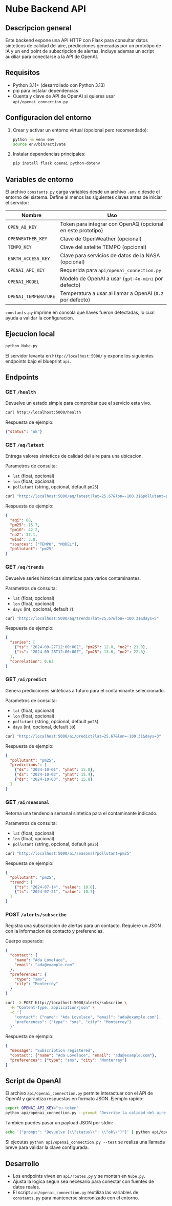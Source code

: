 # Nube Backend API

## Descripcion general
Este backend expone una API HTTP con Flask para consultar datos sinteticos de calidad del aire, predicciones generadas por un prototipo de IA y un end point de subscripcion de alertas. Incluye ademas un script auxiliar para conectarse a la API de OpenAI.

## Requisitos
- Python 3.11+ (desarrollado con Python 3.13)
- pip para instalar dependencias
- Cuenta y clave de API de OpenAI si quieres usar `api/openai_connection.py`

## Configuracion del entorno
1. Crear y activar un entorno virtual (opcional pero recomendado):
   ```bash
   python -m venv env
   source env/bin/activate
   ```
2. Instalar dependencias principales:
   ```bash
   pip install flask openai python-dotenv
   ```

## Variables de entorno
El archivo `constants.py` carga variables desde un archivo `.env` o desde el entorno del sistema. Define al menos las siguientes claves antes de iniciar el servidor:

| Nombre | Uso |
| --- | --- |
| `OPEN_AQ_KEY` | Token para integrar con OpenAQ (opcional en este prototipo) |
| `OPENWEATHER_KEY` | Clave de OpenWeather (opcional) |
| `TEMPO_KEY` | Clave del satelite TEMPO (opcional) |
| `EARTH_ACCESS_KEY` | Clave para servicios de datos de la NASA (opcional) |
| `OPENAI_API_KEY` | Requerida para `api/openai_connection.py` |
| `OPENAI_MODEL` | Modelo de OpenAI a usar (`gpt-4o-mini` por defecto) |
| `OPENAI_TEMPERATURE` | Temperatura a usar al llamar a OpenAI (`0.2` por defecto) |

`constants.py` imprime en consola que llaves fueron detectadas, lo cual ayuda a validar la configuracion.

## Ejecucion local
```bash
python Nube.py
```
El servidor levanta en `http://localhost:5000/` y expone los siguientes endpoints bajo el blueprint `api`.

## Endpoints

### GET `/health`
Devuelve un estado simple para comprobar que el servicio esta vivo.

```bash
curl http://localhost:5000/health
```
Respuesta de ejemplo:
```json
{"status": "ok"}
```

### GET `/aq/latest`
Entrega valores sinteticos de calidad del aire para una ubicacion.

Parametros de consulta:
- `lat` (float, opcional)
- `lon` (float, opcional)
- `pollutant` (string, opcional, default `pm25`)

```bash
curl "http://localhost:5000/aq/latest?lat=25.67&lon=-100.31&pollutant=pm25"
```
Respuesta de ejemplo:
```json
{
  "aqi": 88,
  "pm25": 15.7,
  "pm10": 42.2,
  "no2": 37.1,
  "wind": 3.8,
  "sources": ["TEMPO", "MODEL"],
  "pollutant": "pm25"
}
```

### GET `/aq/trends`
Devuelve series historicas sinteticas para varios contaminantes.

Parametros de consulta:
- `lat` (float, opcional)
- `lon` (float, opcional)
- `days` (int, opcional, default `7`)

```bash
curl "http://localhost:5000/aq/trends?lat=25.67&lon=-100.31&days=5"
```
Respuesta de ejemplo:
```json
{
  "series": [
    {"ts": "2024-09-27T12:00:00Z", "pm25": 12.8, "no2": 21.0},
    {"ts": "2024-09-28T12:00:00Z", "pm25": 13.6, "no2": 22.3}
  ],
  "correlation": 0.63
}
```

### GET `/ai/predict`
Genera predicciones sinteticas a futuro para el contaminante seleccionado.

Parametros de consulta:
- `lat` (float, opcional)
- `lon` (float, opcional)
- `pollutant` (string, opcional, default `pm25`)
- `days` (int, opcional, default `30`)

```bash
curl "http://localhost:5000/ai/predict?lat=25.67&lon=-100.31&days=3"
```
Respuesta de ejemplo:
```json
{
  "pollutant": "pm25",
  "predictions": [
    {"ds": "2024-10-01", "yhat": 15.0},
    {"ds": "2024-10-02", "yhat": 15.4},
    {"ds": "2024-10-03", "yhat": 15.8}
  ]
}
```

### GET `/ai/seasonal`
Retorna una tendencia semanal sintetica para el contaminante indicado.

Parametros de consulta:
- `lat` (float, opcional)
- `lon` (float, opcional)
- `pollutant` (string, opcional, default `pm25`)

```bash
curl "http://localhost:5000/ai/seasonal?pollutant=pm25"
```
Respuesta de ejemplo:
```json
{
  "pollutant": "pm25",
  "trend": [
    {"ts": "2024-07-14", "value": 10.0},
    {"ts": "2024-07-21", "value": 10.7}
  ]
}
```

### POST `/alerts/subscribe`
Registra una subscripcion de alertas para un contacto. Requiere un JSON con la informacion de contacto y preferencias.

Cuerpo esperado:
```json
{
  "contact": {
    "name": "Ada Lovelace",
    "email": "ada@example.com"
  },
  "preferences": {
    "type": "sms",
    "city": "Monterrey"
  }
}
```

```bash
curl -X POST http://localhost:5000/alerts/subscribe \
  -H "Content-Type: application/json" \
  -d '{
    "contact": {"name": "Ada Lovelace", "email": "ada@example.com"},
    "preferences": {"type": "sms", "city": "Monterrey"}
  }'
```
Respuesta de ejemplo:
```json
{
  "message": "Subscription registered",
  "contact": {"name": "Ada Lovelace", "email": "ada@example.com"},
  "preferences": {"type": "sms", "city": "Monterrey"}
}
```

## Script de OpenAI
El archivo `api/openai_connection.py` permite interactuar con el API de OpenAI y garantiza respuestas en formato JSON. Ejemplo rapido:

```bash
export OPENAI_API_KEY="tu-token"
python api/openai_connection.py --prompt "Describe la calidad del aire en JSON" --model gpt-4o-mini
```

Tambien puedes pasar un payload JSON por stdin:

```bash
echo '{"prompt": "Devuelve {\\"status\\": \\"ok\\"}"}' | python api/openai_connection.py
```

Si ejecutas `python api/openai_connection.py --test` se realiza una llamada breve para validar la clave configurada.

## Desarrollo
- Los endpoints viven en `api/routes.py` y se montan en `Nube.py`.
- Ajusta la logica segun sea necesario para conectar con fuentes de datos reales.
- El script `api/openai_connection.py` reutiliza las variables de `constants.py` para mantenerse sincronizado con el entorno.
